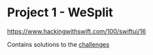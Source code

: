 # Project 1 - WeSplit  
https://www.hackingwithswift.com/100/swiftui/16
  
Contains solutions to the <a href="https://www.hackingwithswift.com/books/ios-swiftui/wesplit-wrap-up">challenges</a>  

